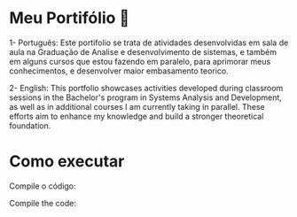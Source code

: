 # Meu Portifólio 🚀

1- Português:
Este portifolio se trata de atividades desenvolvidas em sala de aula na Graduação de 
Analise e desenvolvimento de sistemas, e também em alguns cursos que estou fazendo em paralelo,
para aprimorar meus conhecimentos, e desenvolver maior embasamento teorico.


2- English:
This portfolio showcases activities developed during classroom sessions in the Bachelor's 
program in Systems Analysis and Development, as well as in additional courses I am currently taking 
in parallel. These efforts aim to enhance my knowledge and build a stronger theoretical foundation.


# Como executar
Compile o código:

Compile the code:
